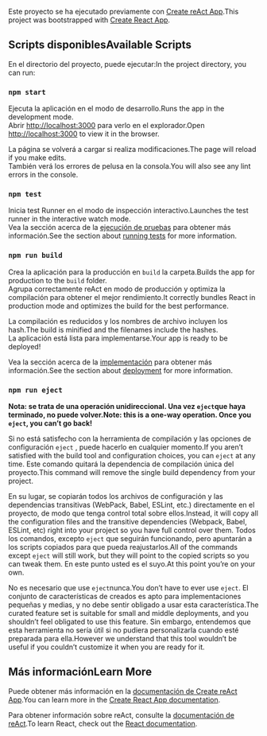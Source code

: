 <span data-ttu-id="1db3c-101">Este proyecto se ha ejecutado previamente con [Create reAct App](https://github.com/facebook/create-react-app).</span><span class="sxs-lookup"><span data-stu-id="1db3c-101">This project was bootstrapped with [Create React App](https://github.com/facebook/create-react-app).</span></span>

## <a name="available-scripts"></a><span data-ttu-id="1db3c-102">Scripts disponibles</span><span class="sxs-lookup"><span data-stu-id="1db3c-102">Available Scripts</span></span>

<span data-ttu-id="1db3c-103">En el directorio del proyecto, puede ejecutar:</span><span class="sxs-lookup"><span data-stu-id="1db3c-103">In the project directory, you can run:</span></span>

### `npm start`

<span data-ttu-id="1db3c-104">Ejecuta la aplicación en el modo de desarrollo.</span><span class="sxs-lookup"><span data-stu-id="1db3c-104">Runs the app in the development mode.</span></span><br>
<span data-ttu-id="1db3c-105">Abrir [http://localhost:3000](http://localhost:3000) para verlo en el explorador.</span><span class="sxs-lookup"><span data-stu-id="1db3c-105">Open [http://localhost:3000](http://localhost:3000) to view it in the browser.</span></span>

<span data-ttu-id="1db3c-106">La página se volverá a cargar si realiza modificaciones.</span><span class="sxs-lookup"><span data-stu-id="1db3c-106">The page will reload if you make edits.</span></span><br>
<span data-ttu-id="1db3c-107">También verá los errores de pelusa en la consola.</span><span class="sxs-lookup"><span data-stu-id="1db3c-107">You will also see any lint errors in the console.</span></span>

### `npm test`

<span data-ttu-id="1db3c-108">Inicia test Runner en el modo de inspección interactivo.</span><span class="sxs-lookup"><span data-stu-id="1db3c-108">Launches the test runner in the interactive watch mode.</span></span><br>
<span data-ttu-id="1db3c-109">Vea la sección acerca de la [ejecución de pruebas](https://facebook.github.io/create-react-app/docs/running-tests) para obtener más información.</span><span class="sxs-lookup"><span data-stu-id="1db3c-109">See the section about [running tests](https://facebook.github.io/create-react-app/docs/running-tests) for more information.</span></span>

### `npm run build`

<span data-ttu-id="1db3c-110">Crea la aplicación para la producción en `build` la carpeta.</span><span class="sxs-lookup"><span data-stu-id="1db3c-110">Builds the app for production to the `build` folder.</span></span><br>
<span data-ttu-id="1db3c-111">Agrupa correctamente reAct en modo de producción y optimiza la compilación para obtener el mejor rendimiento.</span><span class="sxs-lookup"><span data-stu-id="1db3c-111">It correctly bundles React in production mode and optimizes the build for the best performance.</span></span>

<span data-ttu-id="1db3c-112">La compilación es reducidos y los nombres de archivo incluyen los hash.</span><span class="sxs-lookup"><span data-stu-id="1db3c-112">The build is minified and the filenames include the hashes.</span></span><br>
<span data-ttu-id="1db3c-113">La aplicación está lista para implementarse.</span><span class="sxs-lookup"><span data-stu-id="1db3c-113">Your app is ready to be deployed!</span></span>

<span data-ttu-id="1db3c-114">Vea la sección acerca de la [implementación](https://facebook.github.io/create-react-app/docs/deployment) para obtener más información.</span><span class="sxs-lookup"><span data-stu-id="1db3c-114">See the section about [deployment](https://facebook.github.io/create-react-app/docs/deployment) for more information.</span></span>

### `npm run eject`

<span data-ttu-id="1db3c-115">**Nota: se trata de una operación unidireccional. Una vez `eject`que haya terminado, no puede volver.**</span><span class="sxs-lookup"><span data-stu-id="1db3c-115">**Note: this is a one-way operation. Once you `eject`, you can’t go back!**</span></span>

<span data-ttu-id="1db3c-116">Si no está satisfecho con la herramienta de compilación y las opciones de configuración `eject` , puede hacerlo en cualquier momento.</span><span class="sxs-lookup"><span data-stu-id="1db3c-116">If you aren’t satisfied with the build tool and configuration choices, you can `eject` at any time.</span></span> <span data-ttu-id="1db3c-117">Este comando quitará la dependencia de compilación única del proyecto.</span><span class="sxs-lookup"><span data-stu-id="1db3c-117">This command will remove the single build dependency from your project.</span></span>

<span data-ttu-id="1db3c-118">En su lugar, se copiarán todos los archivos de configuración y las dependencias transitivas (WebPack, Babel, ESLint, etc.) directamente en el proyecto, de modo que tenga control total sobre ellos.</span><span class="sxs-lookup"><span data-stu-id="1db3c-118">Instead, it will copy all the configuration files and the transitive dependencies (Webpack, Babel, ESLint, etc) right into your project so you have full control over them.</span></span> <span data-ttu-id="1db3c-119">Todos los comandos, excepto `eject` que seguirán funcionando, pero apuntarán a los scripts copiados para que pueda reajustarlos.</span><span class="sxs-lookup"><span data-stu-id="1db3c-119">All of the commands except `eject` will still work, but they will point to the copied scripts so you can tweak them.</span></span> <span data-ttu-id="1db3c-120">En este punto usted es el suyo.</span><span class="sxs-lookup"><span data-stu-id="1db3c-120">At this point you’re on your own.</span></span>

<span data-ttu-id="1db3c-121">No es necesario que use `eject`nunca.</span><span class="sxs-lookup"><span data-stu-id="1db3c-121">You don’t have to ever use `eject`.</span></span> <span data-ttu-id="1db3c-122">El conjunto de características de creados es apto para implementaciones pequeñas y medias, y no debe sentir obligado a usar esta característica.</span><span class="sxs-lookup"><span data-stu-id="1db3c-122">The curated feature set is suitable for small and middle deployments, and you shouldn’t feel obligated to use this feature.</span></span> <span data-ttu-id="1db3c-123">Sin embargo, entendemos que esta herramienta no sería útil si no pudiera personalizarla cuando esté preparada para ella.</span><span class="sxs-lookup"><span data-stu-id="1db3c-123">However we understand that this tool wouldn’t be useful if you couldn’t customize it when you are ready for it.</span></span>

## <a name="learn-more"></a><span data-ttu-id="1db3c-124">Más información</span><span class="sxs-lookup"><span data-stu-id="1db3c-124">Learn More</span></span>

<span data-ttu-id="1db3c-125">Puede obtener más información en la [documentación de Create reAct App](https://facebook.github.io/create-react-app/docs/getting-started).</span><span class="sxs-lookup"><span data-stu-id="1db3c-125">You can learn more in the [Create React App documentation](https://facebook.github.io/create-react-app/docs/getting-started).</span></span>

<span data-ttu-id="1db3c-126">Para obtener información sobre reAct, consulte la [documentación de reAct](https://reactjs.org/).</span><span class="sxs-lookup"><span data-stu-id="1db3c-126">To learn React, check out the [React documentation](https://reactjs.org/).</span></span>
